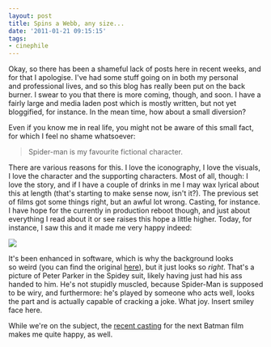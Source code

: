 ```yaml
---
layout: post
title: Spins a Webb, any size...
date: '2011-01-21 09:15:15'
tags:
- cinephile
---
```


Okay, so there has been a shameful lack of posts here in recent weeks, and for that I apologise. I've had some stuff going on in both my personal and professional lives, and so this blog has really been put on the back burner. I swear to you that there is more coming, though, and soon. I have a fairly large and media laden post which is mostly written, but not yet bloggified, for instance. In the mean time, how about a small diversion?  

Even if you know me in real life, you might not be aware of this small fact, for which I feel no shame whatsoever: 

> Spider-man is my favourite fictional character.

<!-- More -->

There are various reasons for this. I love the iconography, I love the visuals, I love the character and the supporting characters. Most of all, though: I love the story, and if I have a couple of drinks in me I may wax lyrical about this at length (that's starting to make sense now, isn't it?). The previous set of films got some things right, but an awful lot wrong. Casting, for instance. I have hope for the currently in production reboot though, and just about everything I read about it or see raises this hope a little higher. Today, for instance, I saw this and it made me very happy indeed:  
 
![](http://s3.amazonaws.com/coolproduction/ckeditor_assets/pictures/382/original/spideygarbright.jpg?1295445386) 

It's been enhanced in software, which is why the background looks so weird (you can find the original [here](http://www.aintitcool.com/node/48136)), but it just looks so _right_. That's a picture of Peter Parker in the Spidey suit, likely having just had his ass handed to him. He's not stupidly muscled, because Spider-Man is supposed to be wiry, and furthermore: he's played by someone who acts well, looks the part and is actually capable of cracking a joke. What joy. Insert smiley face here.  

While we're on the subject, the [recent casting](http://www.aintitcool.com/node/48139) for the next Batman film makes me quite happy, as well.
